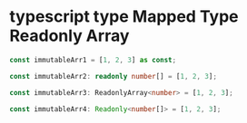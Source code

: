 # typescript type Mapped Type Readonly Array

```ts
const immutableArr1 = [1, 2, 3] as const;

const immutableArr2: readonly number[] = [1, 2, 3];

const immutableArr3: ReadonlyArray<number> = [1, 2, 3];

const immutableArr4: Readonly<number[]> = [1, 2, 3];
```
